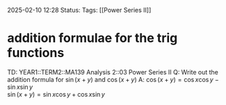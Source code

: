2025-02-10 12:28
Status: 
Tags: [[Power Series II]]
# addition formulae for the trig functions

TD: YEAR1::TERM2::MA139 Analysis 2::03 Power Series II
Q: Write out the addition formula for $\sin(x+y)$ and $\cos(x+y)$
A: $\cos(x + y) = \cos x \cos y - \sin x \sin y$  
$\sin(x + y) = \sin x \cos y + \cos x \sin y$
<!--ID: 1739193137074-->

